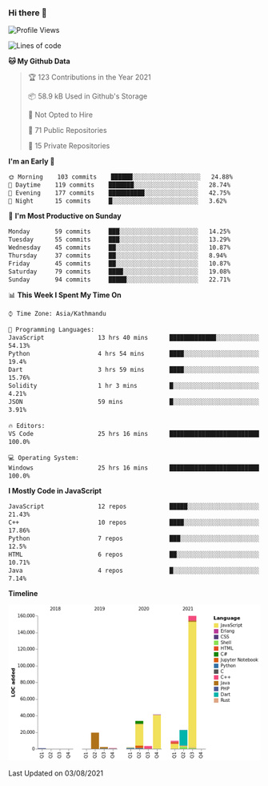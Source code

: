 ### Hi there 👋


<!--START_SECTION:waka-->
![Profile Views](http://img.shields.io/badge/Profile%20Views-3-blue)

![Lines of code](https://img.shields.io/badge/From%20Hello%20World%20I%27ve%20Written-296694%20lines%20of%20code-blue)

**🐱 My Github Data** 

> 🏆 123 Contributions in the Year 2021
 > 
> 📦 58.9 kB Used in Github's Storage 
 > 
> 🚫 Not Opted to Hire
 > 
> 📜 71 Public Repositories 
 > 
> 🔑 15 Private Repositories  
 > 
**I'm an Early 🐤** 

```text
🌞 Morning    103 commits    ██████░░░░░░░░░░░░░░░░░░░   24.88% 
🌆 Daytime    119 commits    ███████░░░░░░░░░░░░░░░░░░   28.74% 
🌃 Evening    177 commits    ██████████░░░░░░░░░░░░░░░   42.75% 
🌙 Night      15 commits     █░░░░░░░░░░░░░░░░░░░░░░░░   3.62%

```
📅 **I'm Most Productive on Sunday** 

```text
Monday       59 commits     ███░░░░░░░░░░░░░░░░░░░░░░   14.25% 
Tuesday      55 commits     ███░░░░░░░░░░░░░░░░░░░░░░   13.29% 
Wednesday    45 commits     ██░░░░░░░░░░░░░░░░░░░░░░░   10.87% 
Thursday     37 commits     ██░░░░░░░░░░░░░░░░░░░░░░░   8.94% 
Friday       45 commits     ██░░░░░░░░░░░░░░░░░░░░░░░   10.87% 
Saturday     79 commits     ████░░░░░░░░░░░░░░░░░░░░░   19.08% 
Sunday       94 commits     █████░░░░░░░░░░░░░░░░░░░░   22.71%

```


📊 **This Week I Spent My Time On** 

```text
⌚︎ Time Zone: Asia/Kathmandu

💬 Programming Languages: 
JavaScript               13 hrs 40 mins      █████████████░░░░░░░░░░░░   54.13% 
Python                   4 hrs 54 mins       ████░░░░░░░░░░░░░░░░░░░░░   19.4% 
Dart                     3 hrs 59 mins       ████░░░░░░░░░░░░░░░░░░░░░   15.76% 
Solidity                 1 hr 3 mins         █░░░░░░░░░░░░░░░░░░░░░░░░   4.21% 
JSON                     59 mins             █░░░░░░░░░░░░░░░░░░░░░░░░   3.91%

🔥 Editors: 
VS Code                  25 hrs 16 mins      █████████████████████████   100.0%

💻 Operating System: 
Windows                  25 hrs 16 mins      █████████████████████████   100.0%

```

**I Mostly Code in JavaScript** 

```text
JavaScript               12 repos            █████░░░░░░░░░░░░░░░░░░░░   21.43% 
C++                      10 repos            ████░░░░░░░░░░░░░░░░░░░░░   17.86% 
Python                   7 repos             ███░░░░░░░░░░░░░░░░░░░░░░   12.5% 
HTML                     6 repos             ██░░░░░░░░░░░░░░░░░░░░░░░   10.71% 
Java                     4 repos             █░░░░░░░░░░░░░░░░░░░░░░░░   7.14%

```


**Timeline**

![Chart not found](https://raw.githubusercontent.com/voidash/voidash/main/charts/bar_graph.png) 


 Last Updated on 03/08/2021
<!--END_SECTION:waka-->


<!--
**voidash/voidash** is a ✨ _special_ ✨ repository because its `README.md` (this file) appears on your GitHub profile.

Here are some ideas to get you started:

- 🔭 I’m currently working on ...
- 🌱 I’m currently learning ...
- 👯 I’m looking to collaborate on ...
- 🤔 I’m looking for help with ...
- 💬 Ask me about ...
- 📫 How to reach me: ...
- 😄 Pronouns: ...
- ⚡ Fun fact: ...
-->
